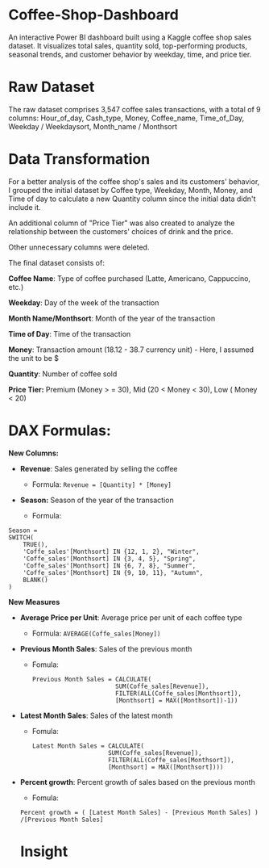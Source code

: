 # Coffee-Shop-Dashboard
An interactive Power BI dashboard built using a Kaggle coffee shop sales dataset. It visualizes total sales, quantity sold, top-performing products, seasonal trends, and customer behavior by weekday, time, and price tier.
# Raw Dataset
The raw dataset comprises 3,547 coffee sales transactions, with a total of 9 columns: Hour_of_day,
Cash_type, Money, Coffee_name, Time_of_Day, Weekday / Weekdaysort, Month_name / Monthsort 
# Data Transformation
For a better analysis of the coffee shop's sales and its customers' behavior, I grouped the initial dataset by Coffee type, Weekday, Month, Money, and Time of day to calculate a new Quantity column since the initial data didn't include it. 

An additional column of "Price Tier" was also created to analyze the relationship between the customers' choices of drink and the price.

Other unnecessary columns were deleted.

The final dataset consists of:

**Coffee Name**: Type of coffee purchased (Latte, Americano, Cappuccino, etc.)

**Weekday**: Day of the week of the transaction

**Month Name/Monthsort**: Month of the year of the transaction

**Time of Day**: Time of the transaction

**Money**: Transaction amount (18.12 - 38.7 currency unit) - Here, I assumed the unit to be $

**Quantity**: Number of coffee sold

**Price Tier:** Premium (Money > = 30), Mid (20 < Money < 30), Low ( Money < 20)

# DAX Formulas:

**New Columns:**
- **Revenue**: Sales generated by selling the coffee
  - Formula:
    ```Revenue = [Quantity] * [Money]```
    
- **Season:** Season of the year of the transaction  
  - Formula:

```DAX
Season = 
SWITCH(
    TRUE(),
    'Coffe_sales'[Monthsort] IN {12, 1, 2}, "Winter",
    'Coffe_sales'[Monthsort] IN {3, 4, 5}, "Spring",
    'Coffe_sales'[Monthsort] IN {6, 7, 8}, "Summer",
    'Coffe_sales'[Monthsort] IN {9, 10, 11}, "Autumn",
    BLANK()
)
```
**New Measures**
- **Average Price per Unit**: Average price per unit of each coffee type
  - Formula:
  ```AVERAGE(Coffe_sales[Money])```

- **Previous Month Sales**: Sales of the previous month
  - Fomula:
    ```
    Previous Month Sales = CALCULATE(
                           SUM(Coffe_sales[Revenue]),
                           FILTER(ALL(Coffe_sales[Monthsort]),
                           [Monthsort] = MAX([Monthsort])-1))
    ```
- **Latest Month Sales**: Sales of the latest month
  - Fomula:
    ```
    Latest Month Sales = CALCULATE(
                         SUM(Coffe_sales[Revenue]),
                         FILTER(ALL(Coffe_sales[Monthsort]),
                         [Monthsort] = MAX([Monthsort])))
    ```
- **Percent growth**: Percent growth of sales based on the previous month
   - Fomula:
    ```
    Percent growth = ( [Latest Month Sales] - [Previous Month Sales] ) /[Previous Month Sales]
    ```
  # Insight
  
